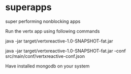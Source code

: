 # superapps
super performing nonblocking apps

Run the vertx app using following commands

java -jar target/vertxreactive-1.0-SNAPSHOT-fat.jar

java -jar target/vertxreactive-1.0-SNAPSHOT-fat.jar -conf src/main/conf/vertxreactive-conf.json


Have installed mongodb on your system
